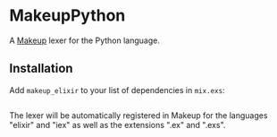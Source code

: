 # MakeupPython

A [Makeup](https://github.com/elixir-makeup/makeup/) lexer for the Python language.

## Installation

Add `makeup_elixir` to your list of dependencies in `mix.exs`:

```elixir
```

The lexer will be automatically registered in Makeup for
the languages "elixir" and "iex" as well as the extensions
".ex" and ".exs".
